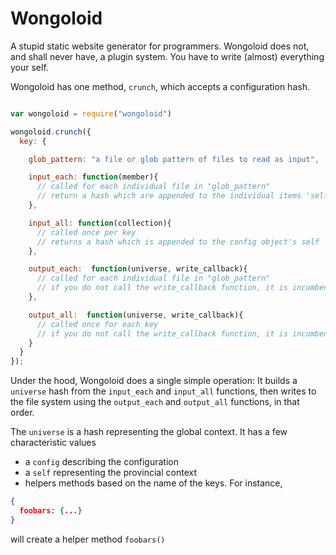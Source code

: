 # Wongoloid

A stupid static website generator for programmers. Wongoloid does not, and shall never have, a plugin system. You have to write (almost) everything your self. 

Wongoloid has one method, `crunch`, which accepts a configuration hash.

```js

var wongoloid = require("wongoloid")

wongoloid.crunch({
  key: {

    glob_pattern: "a file or glob pattern of files to read as input",

    input_each: function(member){
      // called for each individual file in "glob_pattern"
      // return a hash which are appended to the individual items 'self'
    },

    input_all: function(collection){
      // called once per key
      // returns a hash which is appended to the config object's self
    },

    output_each:  function(universe, write_callback){
      // called for each individual file in "glob_pattern"
      // if you do not call the write_callback function, it is incumbent upon you to write the output file yourself
    },

    output_all:  function(universe, write_callback){
      // called once for each key
      // if you do not call the write_callback function, it is incumbent upon you to write the output file yourself
    }
  }
});
```

Under the hood, Wongoloid does a single simple operation: It builds a `universe` hash from the `input_each` and `input_all` functions, then writes to the file system using the `output_each` and `output_all` functions, in that order.

The `universe` is a hash representing the global context. It has a few characteristic values
- a `config` describing the configuration
- a `self` representing the provincial context
- helpers methods based on the name of the keys. For instance, 
```json
{
  foobars: {...}
}
```
will create a helper method `foobars()`
